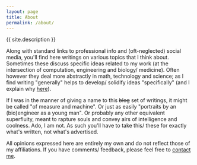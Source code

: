 ```yaml
---
layout: page
title: About
permalink: /about/
---
```


<p>{{ site.description }}</p>

<p>
Along with standard links to professional info and (oft-neglected)
social media, you'll find here writings on various topics that I 
think about. Sometimes these discuss specific ideas related to
my work (at the intersection of computation, engineering and 
biology/ medicine). Often however they deal more abstractly 
in math, technology and science; as I find writing "generally"
helps to develop/ solidify ideas "specifically" (and I explain 
why <a href="link">here</a>). 
</p>

<p>
If I was in the manner of giving a name to this <strike>blog</strike>
set of writings, it might be called "of measure and machine". Or just
as easily "portraits by an (bio)engineer as a young man". Or probably
any other equivalent superfluity, meant to rapture souls and convey 
airs of intelligence and coolness. Ado, I am not. As such you'll have 
to take this/ these for exactly what's written, not what's advertised. 
</p>

<p> 
All opinions expressed here are entirely my own and do not reflect 
those of my affiliations. If you have comments/ feedback, please
feel free to <a href="">contact me</a>. 
</p>
